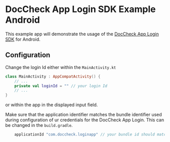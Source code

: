 DocCheck App Login SDK Example Android
==============================

This example app will demonstrate the usage of the [DocCheck App Login SDK](https://github.com/antwerpes/dc_app_login_sdk_android) for Android.

Configuration
------------

Change the login Id either within the `MainActivity.kt` 
```kotlin
class MainActivity : AppCompatActivity() {
    // ...
    private val loginId = "" // your login Id
    // ...
}


```
or within the app in the displayed input field. 

Make sure that the application identifier matches the bundle identifier used during configuration of ur credentials for the DocCheck App Login. This can be changed in the `build.gradle`.

```groovy
    applicationId "com.doccheck.loginapp" // your bundle id should match this to work
```
